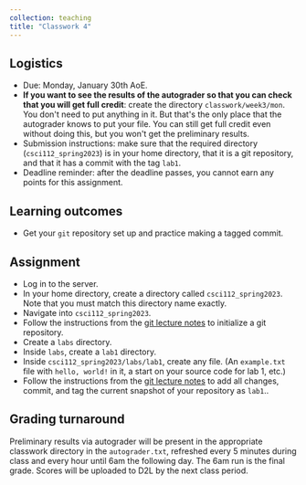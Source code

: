 ```yaml
---
collection: teaching
title: "Classwork 4"
---
```


## Logistics
* Due: Monday, January 30th AoE.
* **If you want to see the results of the autograder so that you can check that you will get full credit**: create the directory `classwork/week3/mon`.
	You  don't need to put anything in it. But that's the only place that the
	autograder knows to put your file. You can still get full credit even
	without doing this, but you won't get the preliminary results.
* Submission instructions: make sure that the required directory
	(`csci112_spring2023`) is in your home directory, that it is a git
	repository, and that it has a commit with the tag `lab1`.
* Deadline reminder: after the deadline passes, you cannot earn any points for
	this assignment.

## Learning outcomes
* Get your `git` repository set up and practice making a tagged commit.

## Assignment

* Log in to the server.
* In your home directory, create a directory called `csci112_spring2023`. Note
	that you must match this directory name exactly.
* Navigate into `csci112_spring2023`.
* Follow the instructions from the [git lecture notes](https://lgw2.github.io/teaching/csci112-spring-2023/lectures/lecture2/) to initialize a git
	repository.
* Create a `labs` directory.
* Inside `labs`, create a `lab1` directory.
* Inside `csci112_spring2023/labs/lab1`, create any file. (An `example.txt`
	file with `hello, world!` in it, a start on your source code for lab 1,
	etc.)
* Follow the instructions from the [git lecture notes](https://lgw2.github.io/teaching/csci112-spring-2023/lectures/lecture2/) to add all changes,
	commit, and tag the current snapshot of your repository as `lab1`..

## Grading turnaround
Preliminary results via autograder will be present in the appropriate classwork
directory in the `autograder.txt`, refreshed every 5 minutes during class and
every hour until 6am the following day. The 6am run is the final grade. Scores will be
uploaded to D2L by the next class period.
